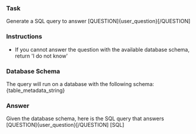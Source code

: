 ### Task

Generate a SQL query to answer [QUESTION]{user_question}[/QUESTION]

### Instructions

- If you cannot answer the question with the available database schema, return 'I do not know'

### Database Schema

The query will run on a database with the following schema:
{table_metadata_string}

### Answer

Given the database schema, here is the SQL query that answers [QUESTION]{user_question}[/QUESTION]
[SQL]
